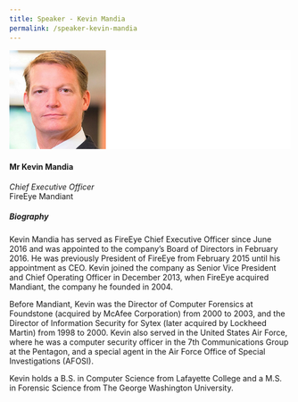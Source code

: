 ```yaml
---
title: Speaker - Kevin Mandia
permalink: /speaker-kevin-mandia
---
```


![Kevin Mandia](/images/speakers/Kevin-Mandia.jpg)

#### **Mr Kevin Mandia**

*Chief Executive Officer*  
FireEye Mandiant

##### **Biography**

Kevin Mandia has served as FireEye Chief Executive Officer since June 2016 and was appointed to the company’s Board of Directors in February 2016. He was previously President of FireEye from February 2015 until his appointment as CEO. Kevin joined the company as Senior Vice President and Chief Operating Officer in December 2013, when FireEye acquired Mandiant, the company he founded in 2004.

Before Mandiant, Kevin was the Director of Computer Forensics at Foundstone (acquired by McAfee Corporation) from 2000 to 2003, and the Director of Information Security for Sytex (later acquired by Lockheed Martin) from 1998 to 2000. Kevin also served in the United States Air Force, where he was a computer security officer in the 7th Communications Group at the Pentagon, and a special agent in the Air Force Office of Special Investigations (AFOSI). 

Kevin holds a B.S. in Computer Science from Lafayette College and a M.S. in Forensic Science from The George Washington University.